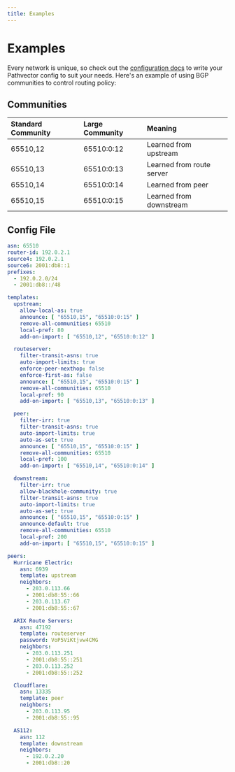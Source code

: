 ```yaml
---
title: Examples
---
```


# Examples

Every network is unique, so check out the [configuration docs](https://pathvector.io/docs/configuration) to write your
Pathvector config to suit your needs. Here's an example of using BGP communities to control routing policy:

## Communities

| Standard Community | Large Community | Meaning                   |
|:-------------------|:----------------|:--------------------------|
| 65510,12           | 65510:0:12      | Learned from upstream     |
| 65510,13           | 65510:0:13      | Learned from route server |
| 65510,14           | 65510:0:14      | Learned from peer         |
| 65510,15           | 65510:0:15      | Learned from downstream   |

## Config File

```yaml title="/etc/pathvector.yml"
asn: 65510
router-id: 192.0.2.1
source4: 192.0.2.1
source6: 2001:db8::1
prefixes:
  - 192.0.2.0/24
  - 2001:db8::/48

templates:
  upstream:
    allow-local-as: true
    announce: [ "65510,15", "65510:0:15" ]
    remove-all-communities: 65510
    local-pref: 80
    add-on-import: [ "65510,12", "65510:0:12" ]

  routeserver:
    filter-transit-asns: true
    auto-import-limits: true
    enforce-peer-nexthop: false
    enforce-first-as: false
    announce: [ "65510,15", "65510:0:15" ]
    remove-all-communities: 65510
    local-pref: 90
    add-on-import: [ "65510,13", "65510:0:13" ]

  peer:
    filter-irr: true
    filter-transit-asns: true
    auto-import-limits: true
    auto-as-set: true
    announce: [ "65510,15", "65510:0:15" ]
    remove-all-communities: 65510
    local-pref: 100
    add-on-import: [ "65510,14", "65510:0:14" ]

  downstream:
    filter-irr: true
    allow-blackhole-community: true
    filter-transit-asns: true
    auto-import-limits: true
    auto-as-set: true
    announce: [ "65510,15", "65510:0:15" ]
    announce-default: true
    remove-all-communities: 65510
    local-pref: 200
    add-on-import: [ "65510,15", "65510:0:15" ]

peers:
  Hurricane Electric:
    asn: 6939
    template: upstream
    neighbors:
      - 203.0.113.66
      - 2001:db8:55::66
      - 203.0.113.67
      - 2001:db8:55::67

  ARIX Route Servers:
    asn: 47192
    template: routeserver
    password: VoP5ViKtjvw4CMG
    neighbors:
      - 203.0.113.251
      - 2001:db8:55::251
      - 203.0.113.252
      - 2001:db8:55::252

  Cloudflare:
    asn: 13335
    template: peer
    neighbors:
      - 203.0.113.95
      - 2001:db8:55::95

  AS112:
    asn: 112
    template: downstream
    neighbors:
      - 192.0.2.20
      - 2001:db8::20
```
